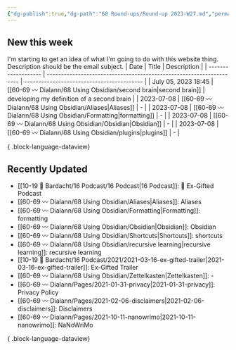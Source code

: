 ```yaml
---
{"dg-publish":true,"dg-path":"60 Round-ups/Round-up 2023-W27.md","permalink":"/60-round-ups/round-up-2023-w27/","title":"Round-up for 2023 W27","contentClasses":"cards cards-2-1","noteIcon":"","created":"","updated":"2023-07-13T14:51:59.266-04:00"}
---
```



## New this week
I'm starting to get an idea of what I'm going to do with this website thing. Description should be the email subject.
| Date                | Title                                                                | Description                                |
| ------------------- | -------------------------------------------------------------------- | ------------------------------------------ |
| July 05, 2023 18:45 | [[60-69 〰️ Dialann/68 Using Obsidian/second brain\|second brain]] | developing my definition of a second brain |
| 2023-07-08          | [[60-69 〰️ Dialann/68 Using Obsidian/Aliases\|Aliases]]           | \-                                         |
| 2023-07-08          | [[60-69 〰️ Dialann/68 Using Obsidian/Formatting\|formatting]]     | \-                                         |
| 2023-07-08          | [[60-69 〰️ Dialann/68 Using Obsidian/Obsidian\|Obsidian]]         | \-                                         |
| 2023-07-08          | [[60-69 〰️ Dialann/68 Using Obsidian/plugins\|plugins]]           | \-                                         |

{ .block-language-dataview}

## Recently Updated
- [[10-19 💢 Bardacht/16 Podcast/16 Podcast\|16 Podcast]]: 📌 Ex-Gifted Podcast
- [[60-69 〰️ Dialann/68 Using Obsidian/Aliases\|Aliases]]: Aliases
- [[60-69 〰️ Dialann/68 Using Obsidian/Formatting\|Formatting]]: formatting
- [[60-69 〰️ Dialann/68 Using Obsidian/Obsidian\|Obsidian]]: Obsidian
- [[60-69 〰️ Dialann/68 Using Obsidian/Shortcuts\|Shortcuts]]: shortcuts
- [[60-69 〰️ Dialann/68 Using Obsidian/recursive learning\|recursive learning]]: recursive learning
- [[10-19 💢 Bardacht/16 Podcast/2021/2021-03-16-ex-gifted-trailer\|2021-03-16-ex-gifted-trailer]]: Ex-Gifted Trailer
- [[60-69 〰️ Dialann/68 Using Obsidian/Zettelkasten\|Zettelkasten]]: \-
- [[60-69 〰️ Dialann/Pages/2021-01-31-privacy\|2021-01-31-privacy]]: Privacy Policy
- [[60-69 〰️ Dialann/Pages/2021-02-06-disclaimers\|2021-02-06-disclaimers]]: Disclaimers
- [[60-69 〰️ Dialann/Pages/2021-10-11-nanowrimo\|2021-10-11-nanowrimo]]: NaNoWriMo

{ .block-language-dataview}




